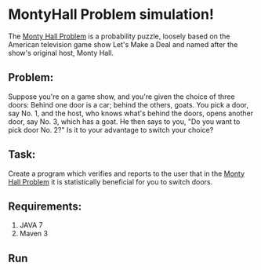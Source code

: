 # MontyHall Problem simulation!
The [Monty Hall Problem](https://en.wikipedia.org/wiki/Monty_Hall_problem) is a probability puzzle, loosely based on the American television game show Let's Make a Deal and named after the show's original host, Monty Hall.

## Problem:
Suppose you're on a game show, and you're given the choice of three doors: Behind one door is a car; behind the others, goats. You pick a door, say No. 1, and the host, who knows what's behind the doors, opens another door, say No. 3, which has a goat. He then says to you, "Do you want to pick door No. 2?" Is it to your advantage to switch your choice?

## Task:
Create a program which verifies and reports to the user that in the [Monty Hall Problem](https://en.wikipedia.org/wiki/Monty_Hall_problem) it is statistically beneficial for you to switch doors.

## Requirements:
1. JAVA 7
2. Maven 3

## Run

